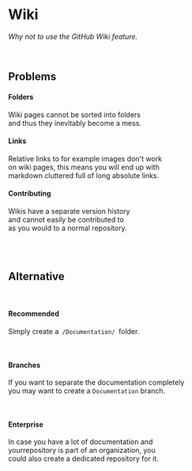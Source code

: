 
# Wiki

*Why not to use the GitHub Wiki feature.*

<br>

## Problems

#### Folders

Wiki pages cannot be sorted into folders <br>
and thus they inevitably become a mess. 

#### Links

Relative links to for example images don't work <br>
on wiki pages, this means you will end up with <br>
markdown cluttered full of long absolute links.

#### Contributing

Wikis have a separate version history <br>
and cannot easily be contributed to <br>
as you would to a normal repository.

<br>
<br>

## Alternative

<br>

#### Recommended

Simply create a  `/Documentation/`  folder.

<br>

#### Branches

If you want to separate the documentation completely <br>
you may want to create a `Documentation` branch.

<br>

#### Enterprise

In case you have a lot of documentation and <br>
yourrepository is part of an organization, you <br>
could also create a dedicated repository for it.

<br>
